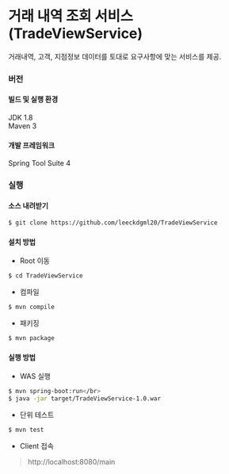 # 거래 내역 조회 서비스 (TradeViewService)
거래내역, 고객, 지점정보 데이터를 토대로 요구사항에 맞는 서비스를 제공.

### 버전
#### 빌드 및 실행 환경
JDK 1.8 </br>
Maven 3

#### 개발 프레임워크
Spring Tool Suite 4

### 실행
#### 소스 내려받기
```sh
$ git clone https://github.com/leeckdgml20/TradeViewService
```
#### 설치 방법
* Root 이동
```sh
$ cd TradeViewService
```
* 컴파일
```sh
$ mvn compile
```
* 패키징
```sh
$ mvn package
```
#### 실행 방법
* WAS 실행
```sh
$ mvn spring-boot:run</br>
$ java -jar target/TradeViewService-1.0.war
```
* 단위 테스트
```sh
$ mvn test
```
* Client 접속
> http://localhost:8080/main

